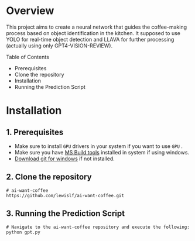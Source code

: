 # Overview

This project aims to create a neural network that guides the coffee-making process based on object identification in the kitchen. It supposed to use YOLO for real-time object detection and LLAVA for further processing (actually using only GPT4-VISION-REVIEW).

Table of Contents
- Prerequisites
- Clone the repository
- Installation
- Running the Prediction Script

# Installation
## 1. Prerequisites

- Make sure to install `GPU` drivers in your system if you want to use `GPU` .
- Make sure you have [MS Build tools](https://aka.ms/vs/17/release/vs_BuildTools.exe) installed in system if using windows. 
- [Download git for windows](https://git-scm.com/download/win) if not installed.

## 2. Clone the repository
``` shell
# ai-want-coffee
https://github.com/lewislf/ai-want-coffee.git
```

## 3. Running the Prediction Script
```shell
# Navigate to the ai-want-coffee repository and execute the following:
python gpt.py
```
